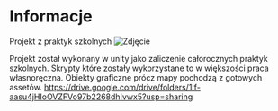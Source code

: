 # Informacje


Projekt z praktyk szkolnych
![Zdjęcie](https://user-images.githubusercontent.com/99731335/220291533-cf79eece-8179-4331-aefe-4a738b46eec3.png)

Projekt został wykonany w unity jako zaliczenie całorocznych praktyk szkolnych. Skrypty które zostały wykorzystane to w większości praca własnoręczna. Obiekty graficzne prócz mapy pochodzą z gotowych assetów. 
https://drive.google.com/drive/folders/1If-aasu4jHIoOVZFVo97b2268dhIvwx5?usp=sharing
